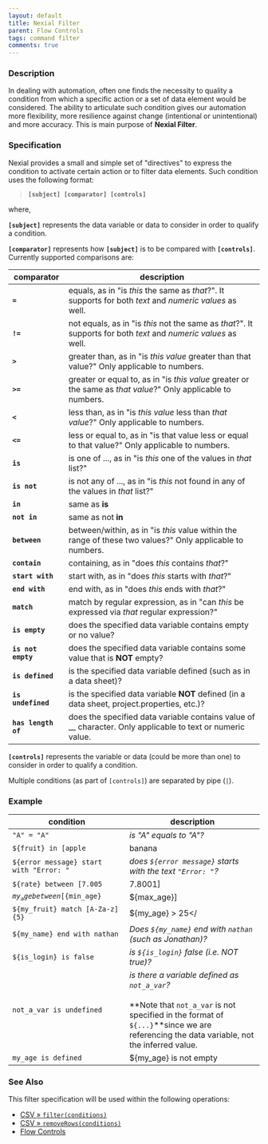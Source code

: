 ```yaml
---
layout: default
title: Nexial Filter
parent: Flow Controls
tags: command filter
comments: true
---
```



### Description
In dealing with automation, often one finds the necessity to quality a condition from which a specific action or a set
of data element would be considered.  The ability to articulate such condition gives our automation more flexibility,
more resilience against change (intentional or unintentional) and more accuracy.  This is main purpose of 
**Nexial Filter**. 


### Specification
Nexial provides a small and simple set of "directives" to express the condition to activate certain action or to filter
data elements.  Such condition uses the following format:

> **`[subject] [comparator] [controls]`**

where,

**`[subject]`** represents the data variable or data to consider in order to qualify a condition.

**`[comparator]`** represents how **`[subject]`** is to be compared with **`[controls]`**.  Currently supported 
comparisons are:

| comparator          | description |
| ------------------- | ----------- |
| **`=`**             | equals, as in "is _this_ the same as _that_?". It supports for both _text_ and _numeric values_ as well. |
| **`!=`**            | not equals, as in "is _this_ not the same as _that_?". It supports for both _text_ and _numeric values_ as well.  |
| **`>`**             | greater than, as in "is _this value_ greater than that value?"  Only applicable to numbers. |
| **`>=`**            | greater or equal to, as in "is _this value_ greater or the same as _that value_?" Only applicable to numbers. |
| **`<`**             | less than, as in "is _this value_ less than _that value_?" Only applicable to numbers. |
| **`<=`**            | less or equal to, as in "is that value less or equal to that value?" Only applicable to numbers. |
| **`is`**            | is one of ..., as in "is _this_ one of the values in _that_ list?" |
| **`is not`**        | is not any of ..., as in "is _this_ not found in any of the values in _that_ list?" |
| **`in`**            | same as **is** |
| **`not in`**        | same as not **in** |
| **`between`**       | between/within, as in "is _this_ value within the range of these two values?" Only applicable to numbers. |
| **`contain`**       | containing, as in "does _this_ contains _that_?"  |
| **`start with`**    | start with, as in "does _this_ starts with _that_?" |
| **`end with`**      | end with, as in "does _this_ ends with _that_?" |
| **`match`**         | match by regular expression, as in "can _this_ be expressed via _that_ regular expression?" |
| **`is empty`**      | does the specified data variable contains empty or no value? |
| **`is not empty`**  | does the specified data variable contains some value that is **NOT** empty? |
| **`is defined`**    | is the specified data variable defined (such as in a data sheet)? |
| **`is undefined`**  | is the specified data variable **NOT** defined (in a data sheet, project.properties, etc.)? |
| **`has length of`** | does the specified data variable contains value of __ character.  Only applicable to text or numeric value. |

**`[controls]`** represents the variable or data (could be more than one) to consider in order to qualify a condition.

Multiple conditions (as part of `[controls]`) are separated by pipe (`|`).


### Example

| condition                                                               | description |
|-------------------------------------------------------------------------|-------------|
| <code>"A" = "A"</code>                                                  | _is "A" equals to "A"?_ |
| <code>${fruit} in [apple|banana|chicken|shoes]</code>                   | _is `${fruit}` one of the items in the list `apple, banana, chicken, shoes`?_ |
| <code>${error message} start with "Error: "</code>                      | _does `${error message}` starts with the text `"Error: "`?_ |
| <code>${rate} between [7.005|7.8001]</code>                             | _is `${rate}` between `7.005` and `7.8001`?_ |
| <code>${my_age} between [${min_age}|${max_age}]</code>                  | _is `${my_age}` between `${min_age}` and `${max_age}`?_ |
| <code>${my_fruit} match [A-Za-z]{5} | ${my_age} > 25</<code>            | _is `${my_fruit}` 5 alphabets **and** `${my_age}` greater than `25`?_ |
| <code>${my_name} end with nathan</code>                                 | _Does `${my_name}` end with `nathan` (such as Jonathan)?_ |
| <code>${is_login} is false</code>                                       | _is `${is_login}` false (i.e. NOT true)?_ |
| <code>not_a_var is undefined</code>                                     | _is there a variable defined as `not_a_var`?_ <br/><br/>**Note that `not_a_var` is not specified in the format of <br/>`${...}`**since we are referencing the data variable, not the inferred value. |
| <code>my_age is defined | ${my_age} is not empty | ${my_age} has length of 2</code> | _is there a variable defined as `my_age`, and such variable <br/>is not empty and contains 2 characters?_ <br/><br/>**Note that `my_age` is not specified in the format of <br/>`${...}` in the context of the `is defined` condition** since <br/>we are referencing the data variable, not the inferred value.  <br/>However, with the `is not empty` and `has length of` <br/>conditions, we would use the `${...}` form. |


### See Also
This filter specification will be used within the following operations:
- [CSV &raquo; `filter(conditions)`](../expressions/CSVexpression#filter(conditions))
- [CSV &raquo; `removeRows(conditions)`](../expressions/CSVexpression#removerows(conditions))
- [Flow Controls](index)
